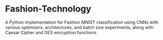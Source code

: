 # Fashion-Technology
A Python implementation for Fashion MNIST classification using CNNs with various optimizers, architectures, and batch size experiments, along with Caesar Cipher and DES encryption functions.
